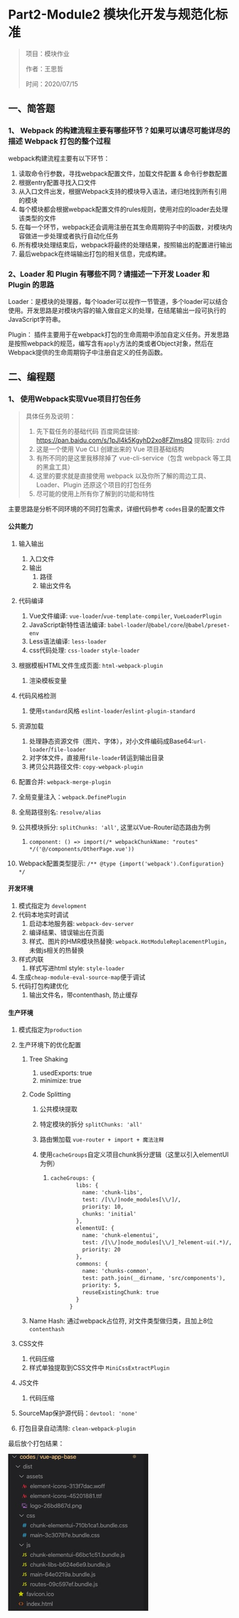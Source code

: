 # Part2-Module2 模块化开发与规范化标准

> 项目：模块作业
>
> 作者：王思哲
>
> 时间：2020/07/15

## 一、简答题

### 1、 Webpack 的构建流程主要有哪些环节？如果可以请尽可能详尽的描述 Webpack 打包的整个过程

webpack构建流程主要有以下环节：

1. 读取命令行参数，寻找webpack配置文件，加载文件配置 & 命令行参数配置
2. 根据entry配置寻找入口文件
3. 从入口文件出发，根据Webpack支持的模块导入语法，递归地找到所有引用的模块
4. 每个模块都会根据webpack配置文件的rules规则，使用对应的loader去处理该类型的文件
5. 在每一个环节，webpack还会调用注册在其生命周期钩子中的函数，对模块内容做进一步处理或者执行自动化任务
6. 所有模块处理结束后，webpack将最终的处理结果，按照输出的配置进行输出
7. 最后webpack在终端输出打包的相关信息，完成构建。

### 2、Loader 和 Plugin 有哪些不同？请描述一下开发 Loader 和 Plugin 的思路

Loader：是模块的处理器，每个loader可以视作一节管道，多个loader可以结合使用。开发思路是对模块内容的输入做自定义的处理，在结尾输出一段可执行的JavaScript字符串。

Plugin： 插件主要用于在webpack打包的生命周期中添加自定义任务。开发思路是按照webpack的规范，编写含有`apply`方法的类或者Object对象，然后在Webpack提供的生命周期钩子中注册自定义的任务函数。

## 二、编程题

### 1、 使用Webpack实现Vue项目打包任务

> 具体任务及说明：
>
> 1. 先下载任务的基础代码  百度网盘链接: https://pan.baidu.com/s/1pJl4k5KgyhD2xo8FZIms8Q 提取码: zrdd
> 2. 这是一个使用 Vue CLI 创建出来的 Vue 项目基础结构
> 3. 有所不同的是这里我移除掉了 vue-cli-service（包含 webpack 等工具的黑盒工具）
> 4. 这里的要求就是直接使用 webpack 以及你所了解的周边工具、Loader、Plugin 还原这个项目的打包任务
> 5. 尽可能的使用上所有你了解到的功能和特性

主要思路是分析不同环境的不同打包需求，详细代码参考 `codes`目录的配置文件

#### 公共能力

1. 输入输出
   1. 入口文件
   2. 输出
      1. 路径
      2. 输出文件名
   
2. 代码编译
   1. Vue文件编译: `vue-loader`/`vue-template-compiler`, `VueLoaderPlugin`
   2. JavaScript新特性语法编译: `babel-loader`/`@babel/core`/`@babel/preset-env`
   3. Less语法编译: `less-loader`
   4. css代码处理: `css-loader` `style-loader`
   
3. 根据模板HTML文件生成页面: `html-webpack-plugin`

   1. 渲染模板变量

4. 代码风格检测

   1. 使用`standard`风格 `eslint-loader`/`eslint-plugin-standard`

5. 资源加载
   1. 处理静态资源文件（图片、字体），对小文件编码成Base64:`url-loader`/`file-loader`
   2. 对字体文件，直接用`file-loader`转运到输出目录
   3. 拷贝公共路径文件: `copy-webpack-plugin`

6. 配置合并: `webpack-merge-plugin`

7. 全局变量注入：`webpack.DefinePlugin`

8. 全局路径别名: `resolve/alias`

9. 公共模块拆分: `splitChunks: 'all'`, 这里以Vue-Router动态路由为例

   1. ```
      component: () => import(/* webpackChunkName: "routes" */('@/components/OtherPage.vue'))
      ```

10. Webpack配置类型提示: `/** @type {import('webpack').Configuration} */`

#### 开发环境

1. 模式指定为 `development`
2. 代码本地实时调试
   1. 启动本地服务器: `webpack-dev-server`
   2. 编译结果、错误输出在页面
   3. 样式、图片的HMR模块热替换: `webpack.HotModuleReplacementPlugin`， 未做js相关的热替换
3. 样式内联
   1. 样式写进html style: `style-loader`
4. 生成`cheap-module-eval-source-map`便于调试
5. 代码打包构建优化
   1. 输出文件名，带contenthash, 防止缓存

#### 生产环境

1. 模式指定为`production`

2. 生产环境下的优化配置

   1. Tree Shaking

      1. usedExports: true
      2. minimize: true

   2. Code Splitting
      1. 公共模块提取

      2. 特定模块的拆分 `splitChunks: 'all'`

      3. 路由懒加载 `vue-router + import + 魔法注释`

      4. 使用`cacheGroups`自定义项目chunk拆分逻辑（这里以引入elementUI为例）

         1. ```
            cacheGroups: {
                    libs: {
                      name: 'chunk-libs',
                      test: /[\\/]node_modules[\\/]/,
                      priority: 10,
                      chunks: 'initial'
                    },
                    elementUI: {
                      name: 'chunk-elementui',
                      test: /[\\/]node_modules[\\/]_?element-ui(.*)/,
                      priority: 20
                    },
                    commons: {
                      name: 'chunks-common',
                      test: path.join(__dirname, 'src/components'),
                      priority: 5,
                      reuseExistingChunk: true
                    }
                  }
            ```

   3. Name Hash: 通过webpack占位符, 对文件类型做归类，且加上8位`contenthash`

3. CSS文件
   1. 代码压缩
   2. 样式单独提取到CSS文件中 `MiniCssExtractPlugin`

4. JS文件

   1. 代码压缩

5. SourceMap保护源代码：`devtool: 'none'`

6. 打包目录自动清除: `clean-webpack-plugin`

最后放个打包结果：

![](img/bundle.jpg)